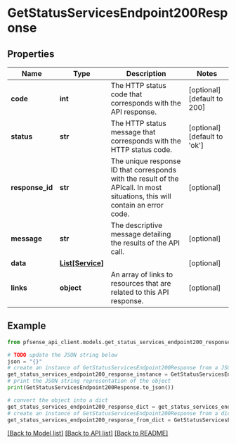 # GetStatusServicesEndpoint200Response


## Properties

Name | Type | Description | Notes
------------ | ------------- | ------------- | -------------
**code** | **int** | The HTTP status code that corresponds with the API response. | [optional] [default to 200]
**status** | **str** | The HTTP status message that corresponds with the HTTP status code. | [optional] [default to 'ok']
**response_id** | **str** | The unique response ID that corresponds with the result of the APIcall. In most situations, this will contain an error code. | [optional] 
**message** | **str** | The descriptive message detailing the results of the API call. | [optional] 
**data** | [**List[Service]**](Service.md) |  | [optional] 
**links** | **object** | An array of links to resources that are related to this API response. | [optional] 

## Example

```python
from pfsense_api_client.models.get_status_services_endpoint200_response import GetStatusServicesEndpoint200Response

# TODO update the JSON string below
json = "{}"
# create an instance of GetStatusServicesEndpoint200Response from a JSON string
get_status_services_endpoint200_response_instance = GetStatusServicesEndpoint200Response.from_json(json)
# print the JSON string representation of the object
print(GetStatusServicesEndpoint200Response.to_json())

# convert the object into a dict
get_status_services_endpoint200_response_dict = get_status_services_endpoint200_response_instance.to_dict()
# create an instance of GetStatusServicesEndpoint200Response from a dict
get_status_services_endpoint200_response_from_dict = GetStatusServicesEndpoint200Response.from_dict(get_status_services_endpoint200_response_dict)
```
[[Back to Model list]](../README.md#documentation-for-models) [[Back to API list]](../README.md#documentation-for-api-endpoints) [[Back to README]](../README.md)


